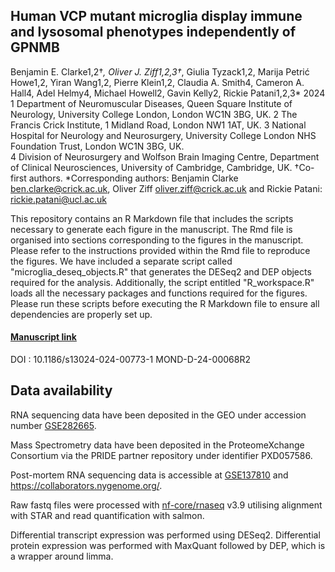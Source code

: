 ## Human VCP mutant microglia display immune and lysosomal phenotypes independently of GPNMB
Benjamin E. Clarke1,2†*, Oliver J. Ziff1,2,3†*, Giulia Tyzack1,2, Marija Petrić Howe1,2, Yiran Wang1,2, Pierre Klein1,2, Claudia A. Smith4, Cameron A. Hall4, Adel Helmy4, Michael Howell2, Gavin Kelly2, Rickie Patani1,2,3*
2024
1 Department of Neuromuscular Diseases, Queen Square Institute of Neurology, University College London, London WC1N 3BG, UK.
2 The Francis Crick Institute, 1 Midland Road, London NW1 1AT, UK.
3 National Hospital for Neurology and Neurosurgery, University College London NHS Foundation Trust, London WC1N 3BG, UK.  
4 Division of Neurosurgery and Wolfson Brain Imaging Centre, Department of Clinical Neurosciences, University of Cambridge, Cambridge, UK.
†Co-first authors. *Corresponding authors: Benjamin Clarke ben.clarke@crick.ac.uk, Oliver Ziff oliver.ziff@crick.ac.uk and Rickie Patani: rickie.patani@ucl.ac.uk 

This repository contains an R Markdown file that includes the scripts necessary to generate each figure in the manuscript. The Rmd file is organised into sections corresponding to the figures in the manuscript. Please refer to the instructions provided within the Rmd file to reproduce the figures. We have included a separate script called "microglia_deseq_objects.R" that generates the DESeq2 and DEP objects required for the analysis. Additionally, the script entitled "R_workspace.R" loads all the necessary packages and functions required for the figures. Please run these scripts before executing the R Markdown file to ensure all dependencies are properly set up.

#### [Manuscript link](https://molecularneurodegeneration.biomedcentral.com/)
DOI : 10.1186/s13024-024-00773-1
MOND-D-24-00068R2

## Data availability

RNA sequencing data have been deposited in the GEO under accession number [GSE282665](https://www.ncbi.nlm.nih.gov/geo/query/acc.cgi?acc=GSE282665). 

Mass Spectrometry data have been deposited in the ProteomeXchange Consortium via the PRIDE partner repository under identifier PXD057586.

Post-mortem RNA sequencing data is accessible at [GSE137810](https://www.ncbi.nlm.nih.gov/geo/query/acc.cgi?acc=GSE137810) and https://collaborators.nygenome.org/. 

Raw fastq files were processed with [nf-core/rnaseq](https://nf-co.re/rnaseq) v3.9 utilising alignment with STAR and read quantification with salmon. 

Differential transcript expression was performed using DESeq2. Differential protein expression was performed with MaxQuant followed by DEP, which is a wrapper around limma.
